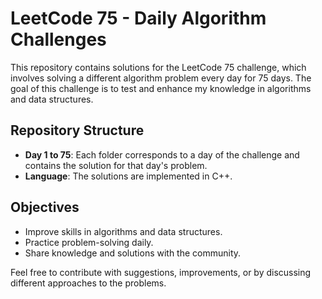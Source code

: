 # LeetCode 75 - Daily Algorithm Challenges

This repository contains solutions for the LeetCode 75 challenge, which involves solving a different algorithm problem every day for 75 days. The goal of this challenge is to test and enhance my knowledge in algorithms and data structures.

## Repository Structure

- **Day 1 to 75**: Each folder corresponds to a day of the challenge and contains the solution for that day's problem.
- **Language**: The solutions are implemented in C++.

## Objectives

- Improve skills in algorithms and data structures.
- Practice problem-solving daily.
- Share knowledge and solutions with the community.

Feel free to contribute with suggestions, improvements, or by discussing different approaches to the problems.
